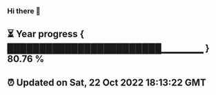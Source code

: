 ### Hi there 👋
⏳ Year progress { ████████████████████████▁▁▁▁▁▁ } 80.76 %
---
⏰ Updated on Sat, 22 Oct 2022 18:13:22 GMT
---
